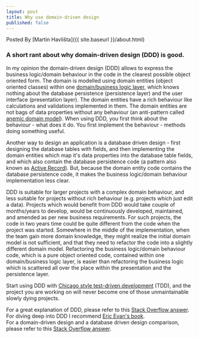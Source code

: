 ```yaml
---
layout: post
title: Why use domain-driven design
published: false
---
```

Posted By [Martin Havlišta]({{ site.baseurl }}/about.html)

### A short rant about why domain-driven design (DDD) is good.
<!--more-->

In my opinion the domain-driven design (DDD) allows to express the business logic/domain behaviour in the code in the clearest possible object oriented form. The domain is modelled using domain entities (object oriented classes) within one [domain/business logic layer](https://martinfowler.com/bliki/PresentationDomainDataLayering.html), which knows nothing about the database persistence (persistence layer) and the user interface (presentation layer). The domain entities have a rich behaviour like calculations and validations implemented in them. The domain entities are not bags of data properties without any behaviour (an anti-pattern called [anemic domain model](https://www.martinfowler.com/bliki/AnemicDomainModel.html)). When using DDD, you first think about the behaviour - what does it do. You first implement the behaviour - methods doing something useful. 

Another way to design an application is a database driven design - first designing the database tables with fields, and then implementing the domain entities which map it's data properties into the database table fields, and which also contain the database persistence code (a pattern also known as [Active Record](https://www.martinfowler.com/eaaCatalog/activeRecord.html)). But, because the domain entity code contains the database persistence code, it makes the business logic/domain behaviour implementation less clear.

DDD is suitable for larger projects with a complex domain behaviour, and less suitable for projects without rich behaviour (e.g. projects which just edit a data). Projects which would benefit from DDD would take couple of months/years to develop, would be continuously developed, maintained, and amended as per new business requirements. For such projects, the code in two years time could be quite different from the code when the project was started. Somewhere in the middle of the implementation, when the team gain more domain knowledge, they might realize the initial domain model is not sufficient, and that they need to refactor the code into a slightly different domain model. Refactoring the business logic/domain behaviour code, which is a pure object oriented code, contained within one domain/business logic layer, is easier than refactoring the business logic which is scattered all over the place within the presentation and the persistence layer. 

Start using DDD with [Chicago style test-driven development](https://softwareengineering.stackexchange.com/questions/123627/what-are-the-london-and-chicago-schools-of-tdd) (TDD), and the project you are working on will never become one of those unmaintainable slowly dying projects. 

For a great explanation of DDD, please refer to this [Stack Overflow answer](https://stackoverflow.com/a/1222488/379279).  
For diving deep into DDD I recommend [Eric Evan's book](https://amzn.to/2E9dRAC).  
For a domain-driven design and a database driven design comparison, please refer to this [Stack Overflow answer](https://stackoverflow.com/a/308647/379279).  